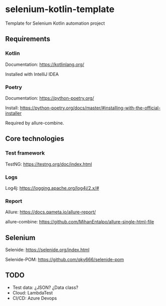 # selenium-kotlin-template
Template for Selenium Kotlin automation project

## Requirements
### Kotlin
Documentation: https://kotlinlang.org/ 

Installed with IntelliJ IDEA 

### Poetry
Documentation: https://python-poetry.org/ 

Install: https://python-poetry.org/docs/master/#installing-with-the-official-installer

Required by allure-combine.

## Core technologies
### Test framework
TestNG: https://testng.org/doc/index.html

### Logs
Log4j: https://logging.apache.org/log4j/2.x/#

### Report
Allure: https://docs.qameta.io/allure-report/

allure-combine: https://github.com/MihanEntalpo/allure-single-html-file

## Selenium
Selenide: https://selenide.org/index.html

Selenide-POM: https://github.com/qky666/selenide-pom

## TODO
- Test data: ¿JSON? ¿Data class?
- Cloud: LambdaTest
- CI/CD: Azure Devops
